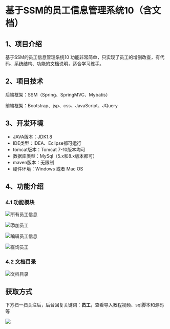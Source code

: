 # 基于SSM的员工信息管理系统10（含文档）

## 1、项目介绍

基于SSM的员工信息管理系统10 功能非常简单，只实现了员工的增删改查，有代码、系统结构、功能的文档说明，适合学习练手。


## 2、项目技术

后端框架：SSM（Spring、SpringMVC、Mybatis）

前端框架：Bootstrap、jsp、css、JavaScript、JQuery

## 3、开发环境

- JAVA版本：JDK1.8
- IDE类型：IDEA、Eclipse都可运行
- tomcat版本：Tomcat 7-10版本均可
- 数据库类型：MySql（5.x和8.x版本都可） 
- maven版本：无限制
- 硬件环境：Windows 或者 Mac OS


## 4、功能介绍

### 4.1 功能模块

![所有员工信息](https://www.codeshop.fun/Typora-Images/202207142002799.jpg)

![添加员工](https://www.codeshop.fun/Typora-Images/202207142002209.jpg)

![编辑员工信息](https://www.codeshop.fun/Typora-Images/202207142002715.jpg)

![查询员工](https://www.codeshop.fun/Typora-Images/202207142003119.jpg)

### 4.2 文档目录

![文档目录](https://www.codeshop.fun/Typora-Images/202207142002729.jpg)

## 获取方式

下方扫一扫关注后，后台回复关键词：**员工**，查看导入教程视频、sql脚本和源码等

 ![](https://www.codeshop.fun/Typora-Images/202205281253739.png)
